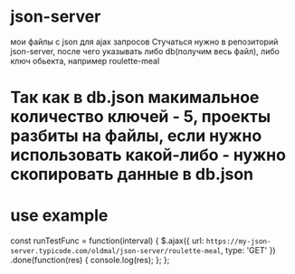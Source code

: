 # json-server
мои файлы с json для ajax запросов
Стучаться нужно в репозиторий json-server, после чего указывать либо db(получим весь файл), либо ключ обьекта, например roulette-meal

# Так как в db.json макимальное количество ключей - 5, проекты разбиты на файлы, если нужно использовать какой-либо - нужно скопировать данные в db.json

# use example
const runTestFunc = function(interval) {
  $.ajax({
    url: `https://my-json-server.typicode.com/oldmal/json-server/roulette-meal`,
    type: 'GET'
  })
    .done(function(res) {
      console.log(res);
    };
};
